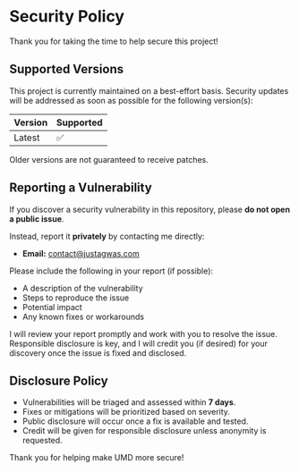 # Security Policy

Thank you for taking the time to help secure this project!

## Supported Versions

This project is currently maintained on a best-effort basis. Security updates will be addressed as soon as possible for the following version(s):

| Version | Supported |
|---------|-----------|
| Latest  | ✅         |

Older versions are not guaranteed to receive patches.

## Reporting a Vulnerability

If you discover a security vulnerability in this repository, please **do not open a public issue**.

Instead, report it **privately** by contacting me directly:

- **Email:** contact@justagwas.com

Please include the following in your report (if possible):

- A description of the vulnerability
- Steps to reproduce the issue
- Potential impact
- Any known fixes or workarounds

I will review your report promptly and work with you to resolve the issue. Responsible disclosure is key, and I will credit you (if desired) for your discovery once the issue is fixed and disclosed.

## Disclosure Policy

- Vulnerabilities will be triaged and assessed within **7 days**.
- Fixes or mitigations will be prioritized based on severity.
- Public disclosure will occur once a fix is available and tested.
- Credit will be given for responsible disclosure unless anonymity is requested.

Thank you for helping make UMD more secure!
